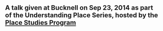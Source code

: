 ## A talk given at Bucknell on Sep 23, 2014 as part of the Understanding Place Series, hosted by the [Place Studies Program](http://www.bucknell.edu/psi)

